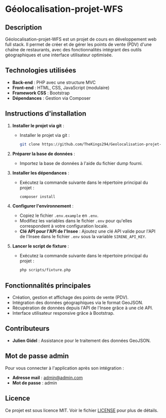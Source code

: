 # Géolocalisation-projet-WFS

## Description
Géolocalisation-projet-WFS est un projet de cours en développement web full stack. Il permet de créer et de gérer les points de vente (PDV) d'une chaîne de restaurants, avec des fonctionnalités intégrant des outils géographiques et une interface utilisateur optimisée.

## Technologies utilisées
- **Back-end** : PHP avec une structure MVC
- **Front-end** : HTML, CSS, JavaScript (modulaire)
- **Framework CSS** : Bootstrap
- **Dépendances** : Gestion via Composer

## Instructions d'installation
1. **Installer le projet via git** :
   
    - Installer le projet via git :
      ```bash
      git clone https://github.com/TheKings294/Geolocalisation-projet-WFS.git
      ```
      
1. **Préparer la base de données** :
    - Importez la base de données à l'aide du fichier dump fourni.

2. **Installer les dépendances** :
    
    - Exécutez la commande suivante dans le répertoire principal du projet :
      ```bash
      composer install
      ```

4. **Configurer l'environnement** :
    - Copiez le fichier `.env.example` en `.env`.
    - Modifiez les variables dans le fichier `.env` pour qu'elles correspondent à votre configuration locale.
    - **Clé API pour l'API de l'Insee** : Ajoutez une clé API valide pour l'API de l'Insee dans le fichier `.env` sous la variable `SIRENE_API_KEY`.

5. **Lancer le script de fixture** :
    - Exécutez la commande suivante dans le répertoire principal du projet :
      ```bash
      php scripts/fixture.php
      ```

## Fonctionnalités principales
- Création, gestion et affichage des points de vente (PDV).
- Intégration des données géographiques via le format GeoJSON.
- Récupération de données depuis l'API de l'Insee grâce à une clé API.
- Interface utilisateur responsive grâce à Bootstrap.

## Contributeurs
- **Julien Gidel** : Assistance pour le traitement des données GeoJSON.

## Mot de passe admin
Pour vous connecter à l'application après son intégration :

- **Adresse mail** : admin@admin.com
- **Mot de passe** : admin

## Licence
Ce projet est sous licence MIT. Voir le fichier [LICENSE](LICENSE) pour plus de détails.
